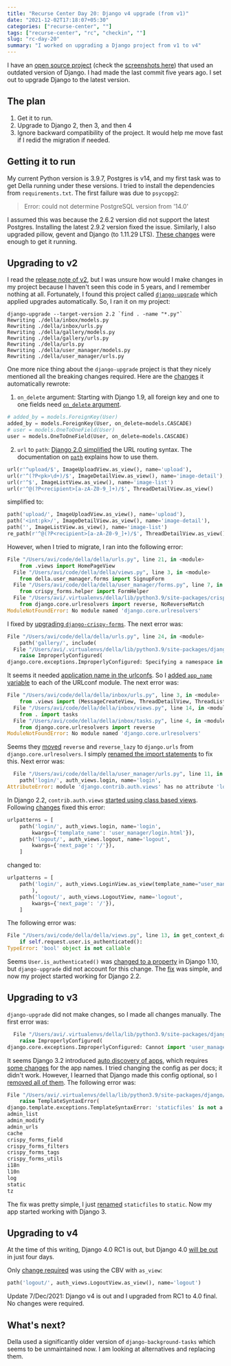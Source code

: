 ```yaml
---
title: "Recurse Center Day 20: Django v4 upgrade (from v1)"
date: "2021-12-02T17:18:07+05:30"
categories: ["recurse-center", ""]
tags: ["recurse-center", "rc", "checkin", ""]
slug: "rc-day-20"
summary: "I worked on upgrading a Django project from v1 to v4"
---
```


I have an [open source project](https://github.com/avinassh/della) (check the [screenshots here](https://avi.im/della/)) that used an outdated version of Django. I had made the last commit five years ago. I set out to upgrade Django to the latest version.

## The plan

1. Get it to run.
2. Upgrade to Django 2, then 3, and then 4
3. Ignore backward compatibility of the project. It would help me move fast if I redid the migration if needed.

## Getting it to run

My current Python version is 3.9.7, Postgres is v14, and my first task was to get Della running under these versions. I tried to install the dependencies from `requirements.txt`. The first failure was due to `psycopg2`:

> Error: could not determine PostgreSQL version from '14.0'

I assumed this was because the 2.6.2 version did not support the latest Postgres. Installing the latest 2.9.2 version fixed the issue. Similarly, I also upgraded pillow, gevent and Django (to 1.11.29 LTS). [These changes](https://github.com/avinassh/della/pull/16) were enough to get it running.

## Upgrading to v2

I read the [release note of v2](https://docs.djangoproject.com/en/2.0/releases/2.0/#features-deprecated-in-2-0), but I was unsure how would I make changes in my project because I haven't seen this code in 5 years, and I remember nothing at all. Fortunately, I found this project called [`django-upgrade`](https://github.com/adamchainz/django-upgrade) which applied upgrades automatically. So, I ran it on my project:

```shell
django-upgrade --target-version 2.2 `find . -name "*.py"`
Rewriting ./della/inbox/models.py
Rewriting ./della/inbox/urls.py
Rewriting ./della/gallery/models.py
Rewriting ./della/gallery/urls.py
Rewriting ./della/urls.py
Rewriting ./della/user_manager/models.py
Rewriting ./della/user_manager/urls.py
```

One more nice thing about the `django-upgrade` project is that they nicely mentioned all the breaking changes required. Here are the [changes](https://github.com/avinassh/della/commit/25db8599) it automatically rewrote:

1. `on_delete` argument: Starting with Django 1.9, all foreign key and one to one fields need [`on_delete` argument](https://docs.djangoproject.com/en/3.2/releases/1.9/#foreignkey-and-onetoonefield-on-delete-argument). 

``` python
# added_by = models.ForeignKey(User)
added_by = models.ForeignKey(User, on_delete=models.CASCADE)
# user = models.OneToOneField(User)
user = models.OneToOneField(User, on_delete=models.CASCADE)
```

2. `url` to `path`: [Django 2.0 simplified](https://docs.djangoproject.com/en/2.0/releases/2.0/#simplified-url-routing-syntax) the URL routing syntax. The documentation on [`path`](https://docs.djangoproject.com/en/2.2/ref/urls/) explains how to use them. 

```python
url(r'^upload/$', ImageUploadView.as_view(), name='upload'),
url(r'^(?P<pk>\d+)/$', ImageDetailView.as_view(), name='image-detail'),
url(r'^$', ImageListView.as_view(), name='image-list')
url(r'^@(?P<recipient>[a-zA-Z0-9_]+)/$', ThreadDetailView.as_view()
```

simplified to:
```python
path('upload/', ImageUploadView.as_view(), name='upload'),
path('<int:pk>/', ImageDetailView.as_view(), name='image-detail'),
path('', ImageListView.as_view(), name='image-list')
re_path(r'^@(?P<recipient>[a-zA-Z0-9_]+)/$', ThreadDetailView.as_view()
```

However, when I tried to migrate, I ran into the following error:

```python
File "/Users/avi/code/della/della/urls.py", line 21, in <module>
    from .views import HomePageView
  File "/Users/avi/code/della/della/views.py", line 3, in <module>
    from della.user_manager.forms import SignupForm
  File "/Users/avi/code/della/della/user_manager/forms.py", line 7, in <module>
    from crispy_forms.helper import FormHelper
  File "/Users/avi/.virtualenvs/della/lib/python3.9/site-packages/crispy_forms/helper.py", line 4, in <module>
    from django.core.urlresolvers import reverse, NoReverseMatch
ModuleNotFoundError: No module named 'django.core.urlresolvers'
```

I fixed by [upgrading `django-crispy-forms`](https://github.com/avinassh/della/commit/62781979). The next error was:

```python
File "/Users/avi/code/della/della/urls.py", line 24, in <module>
    path('gallery/', include(
  File "/Users/avi/.virtualenvs/della/lib/python3.9/site-packages/django/urls/conf.py", line 38, in include
    raise ImproperlyConfigured(
django.core.exceptions.ImproperlyConfigured: Specifying a namespace in include() without providing an app_name is not supported. Set the app_name attribute in the included module, or pass a 2-tuple containing the list of patterns and app_name instead.
```

It seems it needed [application name in the urlconfs](https://docs.djangoproject.com/en/2.2/topics/http/urls/#namespaces-and-include). So I [added `app_name` variable](https://github.com/avinassh/della/commit/f222a852) to each of the URLconf module. The next error was:

```python
File "/Users/avi/code/della/della/inbox/urls.py", line 3, in <module>
    from .views import (MessageCreateView, ThreadDetailView, ThreadListView,
  File "/Users/avi/code/della/della/inbox/views.py", line 14, in <module>
    from . import tasks
  File "/Users/avi/code/della/della/inbox/tasks.py", line 4, in <module>
    from django.core.urlresolvers import reverse
ModuleNotFoundError: No module named 'django.core.urlresolvers'
```

Seems they [moved](https://docs.djangoproject.com/en/1.11/ref/urlresolvers/) `reverse` and `reverse_lazy` to `django.urls` from `django.core.urlresolvers`. I simply [renamed the import statements](https://github.com/avinassh/della/commit/41598af) to fix this. Next error was:

```python
  File "/Users/avi/code/della/della/user_manager/urls.py", line 11, in <module>
    path('login/', auth_views.login, name='login',
AttributeError: module 'django.contrib.auth.views' has no attribute 'login'
```

In Django 2.2, `contrib.auth.views` [started using class based views](https://docs.djangoproject.com/en/2.2/topics/auth/default/#all-authentication-views). Following [changes](https://github.com/avinassh/della/commit/5a151b3) fixed this error:

```python
urlpatterns = [
    path('login/', auth_views.login, name='login',
        kwargs={'template_name': 'user_manager/login.html'}),
    path('logout/', auth_views.logout, name='logout',
        kwargs={'next_page': '/'}),
    ]
```

changed to:
```python
urlpatterns = [
    path('login/', auth_views.LoginView.as_view(template_name="user_manager/login.html"), name='login',
        ),
    path('logout/', auth_views.LogoutView, name='logout',
        kwargs={'next_page': '/'}),
    ]
```

The following error was:

```python
File "/Users/avi/code/della/della/views.py", line 13, in get_context_data
    if self.request.user.is_authenticated():
TypeError: 'bool' object is not callable
```

Seems `User.is_authenticated()` was [changed to a property](https://docs.djangoproject.com/en/1.10/releases/1.10/#using-user-is-authenticated-and-user-is-anonymous-as-methods) in Django 1.10, but `django-upgrade` did not account for this change. The [fix](https://github.com/avinassh/della/commit/ada5a25) was simple, and now my project started working for Django 2.2.

## Upgrading to v3

`django-upgrade` did not make changes, so I made all changes manually. The first error was:

```python
  File "/Users/avi/.virtualenvs/della/lib/python3.9/site-packages/django/apps/config.py", line 246, in create
    raise ImproperlyConfigured(
django.core.exceptions.ImproperlyConfigured: Cannot import 'user_manager'. Check that 'della.user_manager.apps.UserManagerConfig.name' is correct.
```

It seems Django 3.2 introduced [auto discovery of apps](https://docs.djangoproject.com/en/3.2/releases/3.2/#automatic-appconfig-discovery), which requires [some changes](https://docs.djangoproject.com/en/2.2/ref/applications/#configuring-applications) for the app names. I tried changing the config as per docs; it didn't work. However, I learned that Django made this config optional, so I [removed all of them](https://github.com/avinassh/della/commit/a5eb387). The following error was:

```python
File "/Users/avi/.virtualenvs/della/lib/python3.9/site-packages/django/template/defaulttags.py", line 1036, in find_library
    raise TemplateSyntaxError(
django.template.exceptions.TemplateSyntaxError: 'staticfiles' is not a registered tag library. Must be one of:
admin_list
admin_modify
admin_urls
cache
crispy_forms_field
crispy_forms_filters
crispy_forms_tags
crispy_forms_utils
i18n
l10n
log
static
tz
```

The fix was pretty simple, I just [renamed](https://github.com/avinassh/della/commit/9803d1a) `staticfiles` to `static`. Now my app started working with Django 3.

## Upgrading to v4

At the time of this writing, Django 4.0 RC1 is out, but Django 4.0 [will be out](https://code.djangoproject.com/wiki/Version4.0Roadmap) in just four days.

Only [change required](https://github.com/avinassh/della/commit/cc9cea1) was using the CBV with `as_view`:

```python
path('logout/', auth_views.LogoutView.as_view(), name='logout')
```

Update 7/Dec/2021: Django v4 is out and I upgraded from RC1 to 4.0 final. No changes were required.

## What's next?

Della used a significantly older version of `django-background-tasks` which seems to be unmaintained now. I am looking at alternatives and replacing them.